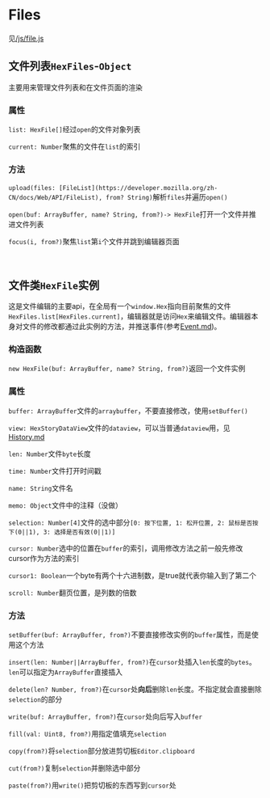# Files

见[/js/file.js](/js/file.js)

## 文件列表`HexFiles`​-`Object`​

主要用来管理文件列表和在文件页面的渲染

### 属性

​`list: HexFile[]`​经过`open`​的文件对象列表

​`current: Number`​聚焦的文件在`list`​的索引

### 方法

​`upload(files: ​`​`[FileList](https://developer.mozilla.org/zh-CN/docs/Web/API/FileList)`​`, from? String)`​解析`files`​并遍历`open()`​

​`open(buf: ArrayBuffer, name? String, from?)-> HexFile`​打开一个文件并推进文件列表

​`focus(i, from?)`​聚焦`list`​第`i`​个文件并跳到编辑器页面

‍

## 文件类`HexFile`​实例

这是文件编辑的主要api，在全局有一个`window.Hex`​指向目前聚焦的文件`HexFiles.list[HexFiles.current]`​，编辑器就是访问`Hex`​来编辑文件。编辑器本身对文件的修改都通过此实例的方法，并推送事件(参考[Event.md](Event.md))。

### 构造函数

​`new HexFile(buf: ArrayBuffer, name? String, from?)`​返回一个文件实例

### 属性

​`buffer: ArrayBuffer`​文件的`arraybuffer`​，不要直接修改，使用`setBuffer()`​

​`view: HexStoryDataView`​文件的`dataview`​，可以当普通`dataview`​用，见[History.md](History.md)

​`len: Number`​文件`byte`​长度

​`time: Number`​文件打开时间戳

​`name: String`​文件名

​`memo: Object`​文件中的注释（没做）

​`selection: Number[4]`​文件的选中部分`[0: 按下位置, 1: 松开位置, 2: 鼠标是否按下(0||1), 3: 选择是否有效(0||1)]`​

​`cursor: Number`​选中的位置在`buffer`​的索引，调用修改方法之前一般先修改cursor作为方法的索引

​`cursor1: Boolean`​一个byte有两个十六进制数，是true就代表你输入到了第二个

​`scroll: Number`​翻页位置，是列数的倍数

### 方法

​`setBuffer(buf: ArrayBuffer, from?)`​不要直接修改实例的`buffer`​属性，而是使用这个方法

​`insert(len: Number||ArrayBuffer, from?)`​在`cursor`​处插入`len`​长度的`bytes`​。`len`​可以指定为`ArrayBuffer`​直接插入

​`delete(len? Number, from?)`​在`cursor`​处**向后**删除`len`​长度。不指定就会直接删除`selection`​的部分

​`write(buf: ArrayBuffer, from?)`​在`cursor`​处向后写入`buffer`​

​`fill(val: Uint8, from?)`​用指定值填充`selection`​

​`copy(from?)`​将`selection`​部分放进剪切板`Editor.clipboard`​

​`cut(from?)`​复制`selection`​并删除选中部分

​`paste(from?)`​用`write()`​把剪切板的东西写到`cursor`​处

‍

